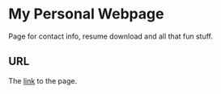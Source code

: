 # My Personal Webpage

Page for contact info, resume download and all that fun stuff.

## URL

The [link](https://www.andrewmotz.com) to the page.

